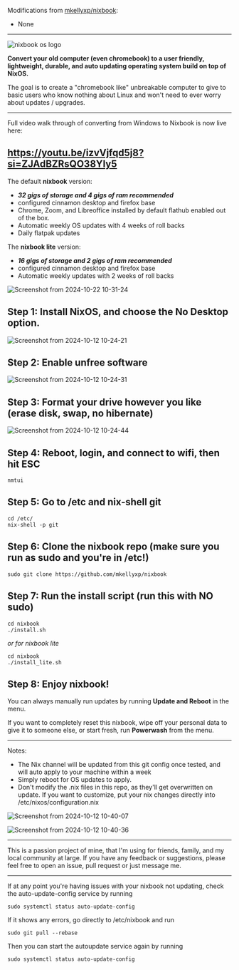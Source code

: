 Modifications from [mkellyxp/nixbook](https://github.com/mkellyxp/nixbook/blob/main/base.nix):
- None
***
![nixbook os logo](https://github.com/user-attachments/assets/8511e040-ebf0-4090-b920-c051b23fcc9c)

**Convert your old computer (even chromebook) to a user friendly, lightweight, durable, and auto updating operating system build on top of NixOS.**

The goal is to create a "chromebook like" unbreakable computer to give to basic users who know nothing about Linux and won't need to ever worry about updates / upgrades.

---
Full video walk through of converting from Windows to Nixbook is now live here:

<https://youtu.be/izvVjfqd5j8?si=ZJAdBZRsQO38YIy5>
---

The default **nixbook** version:
- ***32 gigs of storage and 4 gigs of ram recommended***
- configured cinnamon desktop and firefox base
- Chrome, Zoom, and Libreoffice installed by default flathub enabled out of the box.
- Automatic weekly OS updates with 4 weeks of roll backs
- Daily flatpak updates


The **nixbook lite** version:
- ***16 gigs of storage and 2 gigs of ram recommended***
- configured cinnamon desktop and firefox base
- Automatic weekly updates with 2 weeks of roll backs
  

![Screenshot from 2024-10-22 10-31-24](https://github.com/user-attachments/assets/53fc76ad-5861-46d8-895a-b4be1e1b2816)


## Step 1:  Install NixOS, and choose the No Desktop option.

![Screenshot from 2024-10-12 10-24-21](https://github.com/user-attachments/assets/865760ec-fcd1-4133-be35-5fb5cf0e6638)


## Step 2:  Enable unfree software

![Screenshot from 2024-10-12 10-24-31](https://github.com/user-attachments/assets/77b02843-4c3e-409c-82dc-7579578b2582)


## Step 3:  Format your drive however you like (erase disk, swap, no hibernate)

![Screenshot from 2024-10-12 10-24-44](https://github.com/user-attachments/assets/968111d9-c018-4be5-8aaa-ee5c647b2617)


## Step 4:  Reboot, login, and connect to wifi, then hit ESC

```
nmtui
```


## Step 5:  Go to /etc and nix-shell git
```
cd /etc/
nix-shell -p git
```


## Step 6:  Clone the nixbook repo  (make sure you run as sudo and you're in /etc!)
```
sudo git clone https://github.com/mkellyxp/nixbook
```

## Step 7:  Run the install script (run this with NO sudo)
```
cd nixbook
./install.sh
```

*or for nixbook lite*
```
cd nixbook
./install_lite.sh
```


## Step 8:  Enjoy nixbook!

You can always manually run updates by running **Update and Reboot** in the menu.

If you want to completely reset this nixbook, wipe off your personal data to give it to someone else, or start fresh, run **Powerwash** from the menu.

---

Notes:
- The Nix channel will be updated from this git config once tested, and will auto apply to your machine within a week
- Simply reboot for OS updates to apply.
- Don't modify the .nix files in this repo, as they'll get overwritten on update.  If you want to customize, put your nix changes directly into /etc/nixos/configuration.nix


![Screenshot from 2024-10-12 10-40-07](https://github.com/user-attachments/assets/3540074a-e11e-4a88-a812-4ef3d4c83f0b)

![Screenshot from 2024-10-12 10-40-36](https://github.com/user-attachments/assets/6f62f3da-4a4c-464a-b75b-2046ff4d9162)


---

This is a passion project of mine, that I'm using for friends, family, and my local community at large.  If you have any feedback or suggestions, please feel free to open an issue, pull request or just message me.

---

If at any point you're having issues with your nixbook not updating, check the auto-update-config service by running 

```
sudo systemctl status auto-update-config
```

If it shows any errors, go directly to /etc/nixbook and run

```
sudo git pull --rebase
```

Then you can start the autoupdate service again by running

```
sudo systemctl status auto-update-config
```
